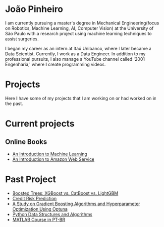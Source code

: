# João Pinheiro
I am currently pursuing a master's degree in Mechanical Engineering(focus on Robotics, Machine Learning, AI, Computer Vision) at the University of São Paulo with a research project using machine learning techniques to assist surgeries.

I began my career as an intern at Itaú Unibanco, where I later became a Data Scientist. Currently, I work as a Data Engineer. In addition to my professional pursuits, I also manage a YouTube channel called '2001 Engenharia,' where I create programming videos.

# Projects
Here I have some of my projects that I am working on or had worked on in the past.


# Current projects

## Online Books
* [An Introduction to Machine Learning](https://joaomh.github.io/ml-book/intro.html)
* [An Introduction to Amazon Web Service](https://joaomh.github.io/aws-book/intro.html)

# Past Project
* [Boosted Trees: XGBoost vs. CatBoost vs. LightGBM](https://joaomh.github.io/projects/2023-10-01-catboost-lgbm-xgboost/main.html)
* [Credit Risk Prediction](https://joaomh.github.io/projects/2023-09-20-banking-risk-predict/main.html)
* [A Study on Gradient Boosting Algorithms and Hyperparameter Optimization Using Optuna](https://github.com/joaomh/study_boosting_optuna_USP_undergraduate_thesis?tab=readme-ov-file#a-study-on-gradient-boosting-algorithms-and-hyperparameter-optimization-using-optuna)
* [Python Data Structures and Algorithms](https://github.com/joaomh/python-data-structures-and-algorithms)
* [MATLAB Course in PT-BR](https://www.youtube.com/watch?v=da0qJnleaEQ&list=PLE1UtdMhwaEobcUPjpo27o5HxeBSYjLEs)
